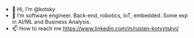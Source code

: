- 👋 Hi, I’m @kotsky
- 👀 I’m software engineer. Back-end, robotics, IoT, embedded. Some exp in AI/ML and Business Analysis.
- 📫 How to reach me https://www.linkedin.com/in/ruslan-kotvytskyi/
